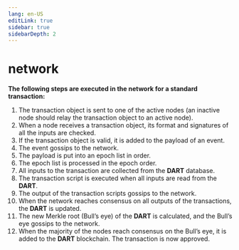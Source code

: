 ```yaml
---
lang: en-US
editLink: true
sidebar: true
sidebarDepth: 2
---
```


# network

**The following steps are executed in the network for a standard transaction:**

1. The transaction object is sent to one of the active nodes (an inactive node should relay the transaction object to an active node).
2. When a node receives a transaction object, its format and signatures of all the inputs are checked.
3. If the transaction object is valid, it is added to the payload of an event.
4. The event gossips to the network.
5. The payload is put into an epoch list in order.
6. The epoch list is processed in the epoch order.
7. All inputs to the transaction are collected from the **DART** database.
8. The transaction script is executed when all inputs are read from the **DART**.
9. The output of the transaction scripts gossips to the network.
10. When the network reaches consensus on all outputs of the transactions, the **DART** is updated.
11. The new Merkle root (Bull’s eye) of the **DART** is calculated, and the Bull’s eye gossips to the network.
12. When the majority of the nodes reach consensus on the Bull’s eye, it is added to the **DART** blockchain. The transaction is now approved.
